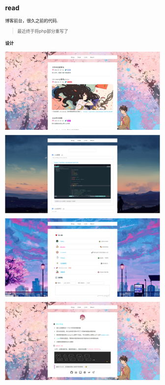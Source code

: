 ## read

博客前台，很久之前的代码.

> 最近终于将php部分重写了

#### 设计

![](https://raw.githubusercontent.com/moonprism/cdn/master/image/f-1.png)

![](https://raw.githubusercontent.com/moonprism/cdn/master/image/f-2.png)

![](https://raw.githubusercontent.com/moonprism/cdn/master/image/f-3.png)

![](https://raw.githubusercontent.com/moonprism/cdn/master/image/f-4.png)

